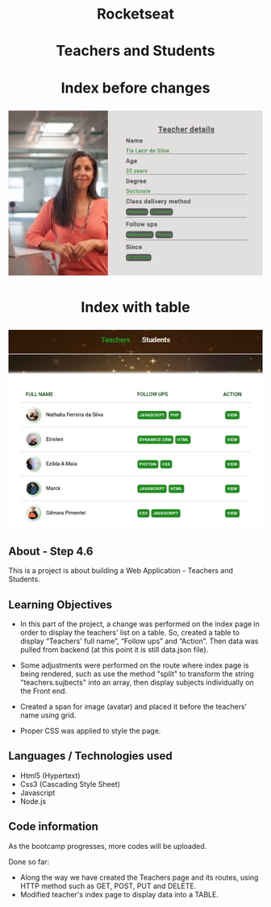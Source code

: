 
<h1 align="center">Rocketseat</h1>

<h1 align="center"><b>Teachers and Students</b></h1>

<h1 align="center"><p>Index before changes</p>
    <img src="public/images/index_before.jpg">   
</h1>
<h1 align="center"><p>Index with table</p>
    <img src="public/images/index_table.jpg">   
</h1>


## About - Step 4.6
This is a project is about building a Web Application - Teachers and Students.

## Learning Objectives
- In this part of the project, a change was performed on the index page in order to display the teachers' list on a table. So, created a table to display “Teachers' full name”, “Follow ups” and “Action”. Then data was pulled from backend (at this point it is still data.json file).

- Some adjustments were performed on the route where index page is being rendered, such as use the method "split" to transform the string "teachers.sujbects" into an array, then display subjects individually on the Front end.   

- Created a span for image (avatar) and placed it before the teachers’ name using grid. 

- Proper CSS was applied to style the page. 

 
## Languages / Technologies used
- Html5 (Hypertext)
- Css3 (Cascading Style Sheet)
- Javascript
- Node.js

## Code information
As the bootcamp progresses, more codes will be uploaded.

Done so far:  
- Along the way we have created the Teachers page and its routes, using HTTP method such as GET, POST, PUT and DELETE. 
- Modified teacher's index page to display data into a TABLE. 



